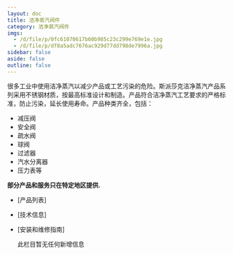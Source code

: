 ```yaml
---
layout: doc
title: 洁净蒸汽阀件
category: 洁净蒸汽阀件
imgs:
  - /d/file/p/0fc61070617b60b985c23c299e769e1e.jpg
  - /d/file/p/df8a5adc7676ac929d77dd798de7996a.jpg
sidebar: false
aside: false
outline: false
---
```


很多工业中使用洁净蒸汽以减少产品或工艺污染的危险。斯派莎克洁净蒸汽产品系列采用不锈钢材质，按最高标准设计和制造。产品符合洁净蒸汽工艺要求的严格标准，防止污染，延长使用寿命。产品种类齐全，包括：

- 减压阀
- 安全阀
- 疏水阀
- 球阀
- 过滤器
- 汽水分离器
- 压力表等

**部分产品和服务只在特定地区提供.**

- [产品列表]
- [技术信息]
- [安装和维修指南]

  此栏目暂无任何新增信息

